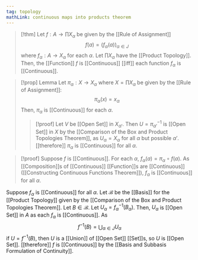 ```yaml
---
tag: topology
mathLink: continuous maps into products theorem
---
```

> [!thm]
> Let $f:A\rightarrow\prod X_\alpha$ be given by the [[Rule of Assignment]]
> $$f(a) = (f_\alpha(a))_{\alpha\in J}$$
> where $f_\alpha:A\rightarrow X_\alpha$ for each $\alpha$. Let $\prod X_\alpha$ have the [[Product Topology]]. Then, the [[Function]] $f$ is [[Continuous]] [[iff]] each function $f_\alpha$ is [[Continuous]].

>[!prop] Lemma
Let $\pi_{\alpha}:X \rightarrow X_\alpha$ where $X=\prod X_\alpha$ be given by the [[Rule of Assignment]]: $$\pi_{\alpha}(x)=x_{\alpha}$$ Then, $\pi_\alpha$ is [[Continuous]] for each $\alpha$.
>>[!proof]
Let $V$ be [[Open Set]] in $X_{\alpha'}$. Then $U=\pi_{\alpha'}^{-1}$ is [[Open Set]] in $X$ by the [[Comparison of the Box and Product Topologies Theorem]], as $U_{\alpha}=X_{\alpha}$ for all $\alpha$ but possible $\alpha'$. [[therefore]] $\pi_\alpha$ is [[Continuous]] for all $\alpha$.

>[!proof]
Suppose $f$ is [[Continuous]]. For each $\alpha$, $f_{\alpha}(a)=\pi_\alpha\circ f(a)$. As [[Composition]]s of [[Continuous]] [[Function]]s are [[Continuous]] ([[Constructing Continuous Functions Theorem]]), $f_{\alpha}$ is [[Continuous]] for all $\alpha$.
>
Suppose $f_{\alpha}$ is [[Continuous]] for all $\alpha$. Let $\mathcal{B}$ be the [[Basis]] for the [[Product Topology]] given by the [[Comparison of the Box and Product Topologies Theorem]]. Let $B\in \mathcal{B}$. Let $U_{\alpha}=f_{\alpha}^{-1}(B_{\alpha})$. Then, $U_{\alpha}$ is [[Open Set]] in $A$ as each $f_{\alpha}$ is [[Continuous]]. As $$f^{-1}(B)=\bigcup_{\alpha\in J}U_{\alpha}$$
if $U=f^{-1}(B)$, then $U$ is a [[Union]] of [[Open Set]] [[Set]]s, so $U$ is [[Open Set]]. [[therefore]] $f$ is [[Continuous]] by the [[Basis and Subbasis Formulation of Continuity]]. 
